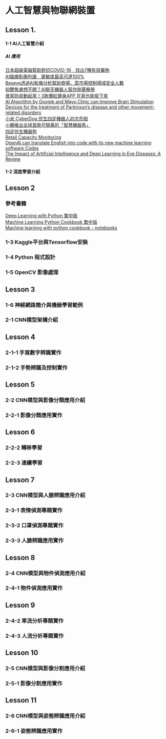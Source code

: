 # 人工智慧與物聯網裝置

## Lesson 1.
#### 1-1  AI人工智慧介紹

##### AI 應用
[日本超級電腦幫助對抗COVID-19　找出7種有效藥物](https://www.digitimes.com.tw/iot/article.asp?cat=158&cat2=70&ct=o&id=0000618603_P2O75ELHLRSZP64NC4TA0) <br/>
[AI腦瘤影像判讀　靈敏度最高可達100%](https://www.digitimes.com.tw/iot/article.asp?cat=158&cat2=70&ct=o&id=0000617316_FDY2W8642ZKNL35W7SFHR)<br/>
[Beseye透過AI影像分析幫助商場、菜市場控制場域安全人數](https://www.digitimes.com.tw/iot/article.asp?cat=158&cat1=45&ct=o&id=0000617198_NOA0TYFIL63N9Y7SFCME5)<br/>
[抑鬱焦慮想不開？AI聊天機器人幫你排憂解勞](https://www.digitimes.com.tw/iot/article.asp?cat=158&cat2=10&ct=o&id=0000618312_5ZE49N0W0DU3WR3KI8EYN) <br/>
[居家防疫動起來！3款爆紅健身APP 在家也能瘦下來](https://3c.ltn.com.tw/news/44656) <br/>
[AI Algorithm by Google and Mayo Clinic can Improve Brain Stimulation Devices for the treatment of Parkinson’s disease and other movement-related disorders](https://parkinsonsnewstoday.com/2021/09/10/ai-algorithm-google-mayo-can-improve-parkinsons-brain-stimulation) <br/>
[小米 CyberDog 仿生四足機器人初次亮相](https://www.kocpc.com.tw/archives/397702) <br/>
[小鵬推出全球首款可騎乘的「智慧機器馬」](https://www.kocpc.com.tw/archives/402039) <br/>
[四足彷生機器狗](https://item.taobao.com/item.htm?spm=a230r.1.14.245.40647c305efH1l&id=636172891818&ns=1&abbucket=9) <br/>
[Retail Capacity Monitoring](https://youtu.be/GsXAwRAFsdc) <br/>
[OpenAI can translate English into code with its new machine learning software Codex](https://www.theverge.com/2021/8/10/22618128/openai-codex-natural-language-into-code-api-beta-access) <br/>
[The Impact of Artificial Intelligence and Deep Learning in Eye Diseases: A Review](https://www.frontiersin.org/articles/10.3389/fmed.2021.710329/full) <br/>

#### 1-2 深度學習介紹

## Lesson 2
### 參考書籍
[Deep Learning with Python 繁中版](https://www.books.com.tw/products/0010822932?sloc=main) <br/>
[Machine Learning Python Cookbook 繁中版](https://www.books.com.tw/products/0010834990?sloc=main) <br/>
[Machine learning with python cookbook - notebooks](https://github.com/DustinAlandzes/machine-learning-with-python-cookbook-notes) <br/>
### 1-3 Kaggle平台與Tensorflow安裝
### 1-4 Python 程式設計
### 1-5 OpenCV 影像處理

## Lesson 3
### 1-6 神經網路簡介與機器學習範例
### 2-1 CNN模型架構介紹

## Lesson 4
### 2-1-1 手寫數字辨識實作
### 2-1-2 手勢辨識及控制實作

## Lesson 5
### 2-2 CNN模型與影像分類應用介紹
### 2-2-1 影像分類應用實作

## Lesson 6
### 2-2-2 轉移學習
### 2-2-3 連續學習

## Lesson 7
### 2-3 CNN模型與人臉辨識應用介紹
### 2-3-1 表情偵測專題實作
### 2-3-2 口罩偵測專題實作
### 2-3-3 人臉辨識應用實作

## Lesson 8
### 2-4 CNN模型與物件偵測應用介紹
### 2-4-1 物件偵測應用實作

## Lesson 9
### 2-4-2 車流分析專題實作
### 2-4-3 人流分析專題實作

## Lesson 10
### 2-5 CNN模型與影像分割應用介紹
### 2-5-1 影像分割應用實作

## Lesson 11
### 2-6 CNN模型與姿態辨識應用介紹
### 2-6-1 姿態辨識應用實作

